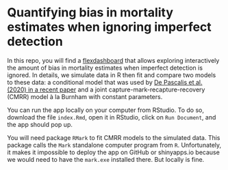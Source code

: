 # Quantifying bias in mortality estimates when ignoring imperfect detection

In this repo, you will find a [flexdashboard](https://garrettgman.github.io/rmarkdown/flexdashboard/index.html) that allows exploring interactively the amount of bias in mortality estimates when imperfect detection is ignored. In details, we simulate data in R then fit and compare two models to these data: a conditional model that was used by [De Pascalis et al. (2020) in a recent paper](https://www.sciencedirect.com/science/article/abs/pii/S000632072030851X) and a joint capture-mark-recapture-recovery (CMRR) model à la Burnham with constant parameters. 

You can run the app locally on your computer from RStudio. To do so, download the file `index.Rmd`, open it in RStudio, click on `Run Document`, and the app should pop up. 

You will need package `RMark` to fit CMRR models to the simulated data. This package calls the `Mark` standalone computer program from `R`. Unfortunately, it makes it impossible to deploy the app on GitHub or shinyapps.io because we would need to have the `mark.exe` installed there. But locally is fine. 


<!-- >
An alternative would be to use the [`marked` package](https://github.com/jlaake/marked) developed by Jeff Laake. This package uses `TMB` to fit capture-recapture models. It offers the option to fit the CMRR model with multiple states, check out `?Paradise_shelduck`. 

Another alternative would be to write the likelihood of the CMRR model entirely in R, without relying on `RMark`. I have [some code](https://github.com/oliviergimenez/multievent_jags_R) that I could adapt. See also [this recent paper](https://peerj.com/articles/9382/) for some inspiration.

-->
